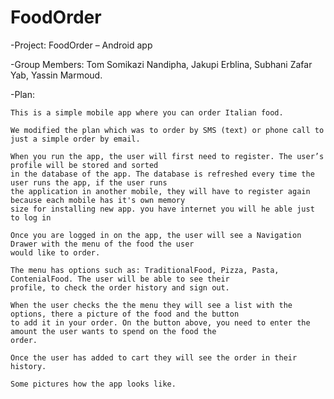 # FoodOrder
-Project:
    FoodOrder – Android app

-Group Members:
    Tom Somikazi Nandipha,
    Jakupi Erblina,
    Subhani Zafar Yab,
    Yassin Marmoud.


-Plan:

    This is a simple mobile app where you can order Italian food.

    We modified the plan which was to order by SMS (text) or phone call to just a simple order by email.

    When you run the app, the user will first need to register. The user’s profile will be stored and sorted
    in the database of the app. The database is refreshed every time the user runs the app, if the user runs 
    the application in another mobile, they will have to register again because each mobile has it's own memory
    size for installing new app. you have internet you will he able just to log in

    Once you are logged in on the app, the user will see a Navigation Drawer with the menu of the food the user 
    would like to order.

    The menu has options such as: TraditionalFood, Pizza, Pasta, ContenialFood. The user will be able to see their
    profile, to check the order history and sign out.

    When the user checks the the menu they will see a list with the options, there a picture of the food and the button
    to add it in your order. On the button above, you need to enter the amount the user wants to spend on the food the 
    order.

    Once the user has added to cart they will see the order in their history.

    Some pictures how the app looks like.
